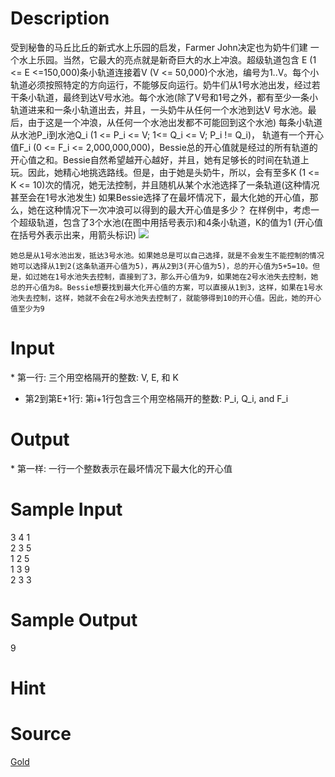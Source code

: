 
# Description

<div class="content">受到秘鲁的马丘比丘的新式水上乐园的启发，Farmer John决定也为奶牛们建
一个水上乐园。当然，它最大的亮点就是新奇巨大的水上冲浪。超级轨道包含 E (1 &lt;= E &lt;=150,000)条小轨道连接着V (V &lt;= 50,000)个水池，编号为1..V。每个小轨道必须按照特定的方向运行，不能够反向运行。奶牛们从1号水池出发，经过若干条小轨道，最终到达V号水池。每个水池(除了V号和1号之外，都有至少一条小轨道进来和一条小轨道出去，并且，一头奶牛从任何一个水池到达V
号水池。最后，由于这是一个冲浪，从任何一个水池出发都不可能回到这个水池)
每条小轨道从水池P_i到水池Q_i (1 &lt;= P_i &lt;= V; 1&lt;= Q_i &lt;= V; P_i != Q_i)，
轨道有一个开心值F_i (0 &lt;= F_i &lt;= 2,000,000,000)，Bessie总的开心值就是经过的所有轨道的开心值之和。Bessie自然希望越开心越好，并且，她有足够长的时间在轨道上玩。因此，她精心地挑选路线。但是，由于她是头奶牛，所以，会有至多K (1 &lt;= K &lt;= 10)次的情况，她无法控制，并且随机从某个水池选择了一条轨道(这种情况甚至会在1号水池发生)    如果Bessie选择了在最坏情况下，最大化她的开心值，那么，她在这种情况下一次冲浪可以得到的最大开心值是多少？ 在样例中，考虑一个超级轨道，包含了3个水池(在图中用括号表示)和4条小轨道，K的值为1
(开心值在括号外表示出来，用箭头标识)

<img border="0" src="source/bzoj/1916/img/aHR0cHM6Ly9seWRzeS5jb20vSnVkZ2VPbmxpbmUvaW1hZ2VzLzE5MTYuanBn.jpg"/> 


    她总是从1号水池出发，抵达3号水池。如果她总是可以自己选择，就是不会发生不能控制的情况她可以选择从1到2(这条轨道开心值为5)，再从2到3(开心值为5)，总的开心值为5+5=10。但是，如过她在1号水池失去控制，直接到了3，那么开心值为9，如果她在2号水池失去控制，她总的开心值为8。Bessie想要找到最大化开心值的方案，可以直接从1到3，这样，如果在1号水池失去控制，这样，她就不会在2号水池失去控制了，就能够得到10的开心值。因此，她的开心值至少为9
</div>

# Input

<div class="content">* 第一行: 三个用空格隔开的整数: V, E, 和 K

* 第2到第E+1行: 第i+1行包含三个用空格隔开的整数:
        P_i, Q_i, and F_i

</div>

# Output

<div class="content">* 第一样: 一行一个整数表示在最坏情况下最大化的开心值


</div>

# Sample Input

<div class="content"><span class="sampledata">3 4 1<br/>
2 3 5<br/>
1 2 5<br/>
1 3 9<br/>
2 3 3<br/>
</span></div>

# Sample Output

<div class="content"><span class="sampledata">9<br/>
</span></div>

# Hint

<div class="content"><p></p></div>

# Source

<div class="content"><p><a href="problemset.php?search=Gold">Gold</a></p></div>

